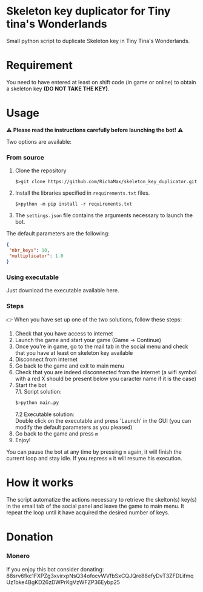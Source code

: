 # Skeleton key duplicator for Tiny tina's Wonderlands
 
Small python script to duplicate Skeleton key in Tiny Tina's Wonderlands.

# Requirement

You need to have entered at least on shift code (in game or online) to obtain a skeleton key **(DO NOT TAKE THE KEY)**.

# Usage

:warning: **Please read the instructions carefully before launching the bot!** :warning:

Two options are available:

### From source 
1. Clone the repository
    ```
    $>git clone https://github.com/RichaMax/skeleton_key_duplicator.git
    ```
2. Install the libraries specified in `requirements.txt` files.
    ```
    $>python -m pip install -r requirements.txt
    ```
3. The `settings.json` file contains the arguments necessary to launch the bot.

The default parameters are the following:
   ```json
   {
    "nbr_keys": 10,
    "multiplicator": 1.0
   }
   ```

### Using executable

Just download the executable available here.

### Steps
:point_right: When you have set up one of the two solutions, follow these steps:

 1. Check that you have access to internet
 2. Launch the game and start your game (Game -> Continue) 
 3. Once you're in game, go to the mail tab in the social menu and check that you have at least on skeleton key available
 4. Disconnect from internet
 5. Go back to the game and exit to main menu
 6. Check that you are indeed disconnected from the internet (a wifi symbol with a red X should be present below you caracter name if it is the case)
 7. Start the bot  
  7.1. Script solution:  
    ```python
    $>python main.py
    ```  
    7.2 Executable solution:  
        Double click on the executable and press 'Launch' in the GUI (you can modify the default parameters as you pleased)  
 8. Go back to the game and press `m`
 9. Enjoy!

You can pause the bot at any time by pressing `m` again, it will finish the current loop and stay idle. If you repress `m` it will resume his execution. 

# How it works

The script automatize the actions necessary to retrieve the skelton(s) key(s) in the email tab of the social panel and leave the game to main menu. It repeat the loop until it have acquired the desired number of keys.

# Donation
### Monero
If you enjoy this bot consider donating: 88srv6fkc1FXPZg3xvirxpNsQ34ofocvWVfbSxCQJQre88efyDvT3ZFDLifmqUz1bke4BgKD26zDWPrKgVzWFZP36Eybp25
